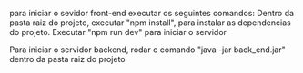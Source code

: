 para iniciar o sevidor front-end executar os seguintes comandos: 
Dentro da pasta raiz do projeto, executar "npm install", para instalar as dependencias do projeto.
Executar "npm run dev" para iniciar o servidor

Para iniciar o servidor backend, rodar o comando "java -jar back_end.jar" dentro da pasta raiz do projeto
